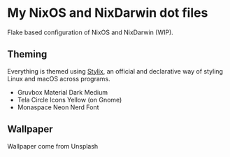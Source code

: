 # My NixOS and NixDarwin dot files

Flake based configuration of NixOS and NixDarwin (WIP).

## Theming

Everything is themed using [Stylix](https://nix-community.github.io/stylix/index.html), an official and declarative way of styling Linux and macOS across programs.

- Gruvbox Material Dark Medium
- Tela Circle Icons Yellow (on Gnome)
- Monaspace Neon Nerd Font

## Wallpaper

Wallpaper come from Unsplash
